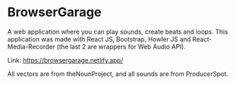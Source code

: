 # BrowserGarage

A web application where you can play sounds, create beats and loops. This application was made with React JS, Bootstrap, Howler JS and React-Media-Recorder (the last 2 are wrappers for Web Audio API).

Link: https://browsergarage.netlify.app/

All vectors are from theNounProject, and all sounds are from ProducerSpot.
